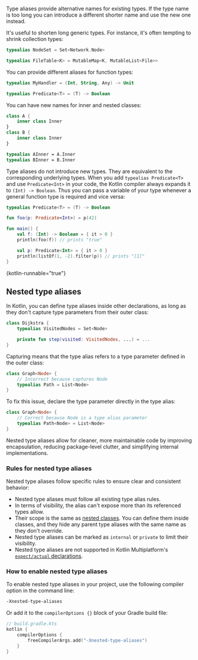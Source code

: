 [//]: # (title: Type aliases)

Type aliases provide alternative names for existing types.
If the type name is too long you can introduce a different shorter name and use the new one instead.
 
It's useful to shorten long generic types.
For instance, it's often tempting to shrink collection types:

```kotlin
typealias NodeSet = Set<Network.Node>

typealias FileTable<K> = MutableMap<K, MutableList<File>>
```

You can provide different aliases for function types:

```kotlin
typealias MyHandler = (Int, String, Any) -> Unit

typealias Predicate<T> = (T) -> Boolean
```

You can have new names for inner and nested classes:

```kotlin
class A {
    inner class Inner
}
class B {
    inner class Inner
}

typealias AInner = A.Inner
typealias BInner = B.Inner
```

Type aliases do not introduce new types. 
They are equivalent to the corresponding underlying types.
When you add `typealias Predicate<T>` and use `Predicate<Int>` in your code, the Kotlin compiler always expands it to `(Int) -> Boolean`. 
Thus you can pass a variable of your type whenever a general function type is required and vice versa:

```kotlin
typealias Predicate<T> = (T) -> Boolean

fun foo(p: Predicate<Int>) = p(42)

fun main() {
    val f: (Int) -> Boolean = { it > 0 }
    println(foo(f)) // prints "true"

    val p: Predicate<Int> = { it > 0 }
    println(listOf(1, -2).filter(p)) // prints "[1]"
}
```
{kotlin-runnable="true"}

## Nested type aliases

<primary-label ref="beta"/>

In Kotlin, you can define type aliases inside other declarations, as long as they
don't capture type parameters from their outer class:

```kotlin
class Dijkstra {
    typealias VisitedNodes = Set<Node>

    private fun step(visited: VisitedNodes, ...) = ...
}
```

Capturing means that the type alias refers to a type parameter defined in the outer class:

```kotlin
class Graph<Node> {
    // Incorrect because captures Node
    typealias Path = List<Node>
}
```

To fix this issue, declare the type parameter directly in the type alias:

```kotlin
class Graph<Node> {
    // Correct because Node is a type alias parameter
    typealias Path<Node> = List<Node>
}
```

Nested type aliases allow for cleaner, more maintainable code by improving encapsulation, reducing package-level clutter,
and simplifying internal implementations.

### Rules for nested type aliases

Nested type aliases follow specific rules to ensure clear and consistent behavior:

* Nested type aliases must follow all existing type alias rules.
* In terms of visibility, the alias can't expose more than its referenced types allow.
* Their scope is the same as [nested classes](nested-classes.md). You can define them inside classes,
  and they hide any parent type aliases with the same name as they don't override.
* Nested type aliases can be marked as `internal` or `private` to limit their visibility.
* Nested type aliases are not supported in Kotlin Multiplatform's [`expect/actual` declarations](https://www.jetbrains.com/help/kotlin-multiplatform-dev/multiplatform-expect-actual.html).

### How to enable nested type aliases

To enable nested type aliases in your project, use the following compiler option in the command line:

```bash
-Xnested-type-aliases
```

Or add it to the `compilerOptions {}` block of your Gradle build file:

```kotlin
// build.gradle.kts
kotlin {
    compilerOptions {
        freeCompilerArgs.add("-Xnested-type-aliases")
    }
}
```
